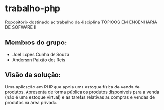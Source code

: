 # trabalho-php
Repositório destinado ao trabalho da disciplina TÓPICOS EM ENGENHARIA DE SOFWARE II
## Membros do grupo:
- Joel Lopes Cunha de Souza
- Anderson Paixão dos Reis
## Visão da solução:
Uma aplicação em PHP que apoia uma estoque física de venda de produtos. Apresenta de
forma pública os produtos disponíveis para a venda (não é uma estoque virtual) e as tarefas
relativas as compras e vendas de produtos na área privada.
